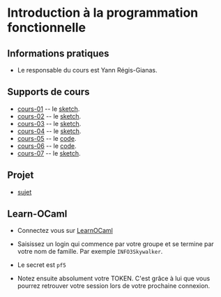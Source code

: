 # Introduction à la programmation fonctionnelle

## Informations pratiques

- Le responsable du cours est Yann Régis-Gianas.

## Supports de cours

- [cours-01](slides/cours-01.pdf) -- le [sketch](https://sketch.sh/s/agM8OE0PPCmcU0oO9GPWBa/).
- [cours-02](slides/cours-02.pdf) -- le [sketch](https://sketch.sh/s/l3N96HVMsM3eGQQw9JQ6y8/).
- [cours-03](slides/cours-03.pdf) -- le [sketch](https://sketch.sh/s/N4zt2tZ1AX4X8kT2aHWwro/).
- [cours-04](slides/cours-04.pdf) -- le [sketch](https://sketch.sh/s/q0QnNEkP6quhXdinv60zef/).
- [cours-05](slides/cours-05.pdf) -- le [code](slides/cours-05).
- [cours-06](slides/cours-06.pdf) -- le [code](slides/cours-06).
- [cours-07](slides/cours-07.pdf) -- le [sketch](https://sketch.sh/s/pmpCjGZjGnrDneOBiLSuBF/).

## Projet

- [sujet](project/lambda-man.pdf)

## Learn-OCaml

- Connectez vous sur [LearnOCaml](http://ocaml.hackojo.org)

- Saisissez un login qui commence par votre groupe et se termine par
  votre nom de famille. Par exemple `INFO3Skywalker`.

- Le secret est `pf5`

- Notez ensuite absolument votre TOKEN. C'est grâce à lui que vous
  pourrez retrouver votre session lors de votre prochaine connexion.
